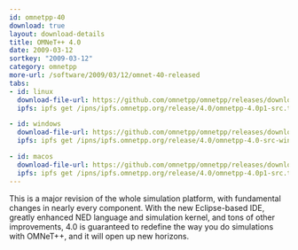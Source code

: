 ```yaml
---
id: omnetpp-40
download: true
layout: download-details
title: OMNeT++ 4.0
date: 2009-03-12
sortkey: "2009-03-12"
category: omnetpp
more-url: /software/2009/03/12/omnet-40-released
tabs:
- id: linux
  download-file-url: https://github.com/omnetpp/omnetpp/releases/download/omnetpp-4.0/omnetpp-4.0p1-src.tgz
  ipfs: ipfs get /ipns/ipfs.omnetpp.org/release/4.0/omnetpp-4.0p1-src.tgz

- id: windows
  download-file-url: https://github.com/omnetpp/omnetpp/releases/download/omnetpp-4.0/omnetpp-4.0-src-windows.zip
  ipfs: ipfs get /ipns/ipfs.omnetpp.org/release/4.0/omnetpp-4.0-src-windows.zip

- id: macos
  download-file-url: https://github.com/omnetpp/omnetpp/releases/download/omnetpp-4.0/omnetpp-4.0p1-src.tgz
  ipfs: ipfs get /ipns/ipfs.omnetpp.org/release/4.0/omnetpp-4.0p1-src.tgz
---
```


This is a major revision of the whole simulation platform, with fundamental changes in nearly every component.
With the new Eclipse-based IDE, greatly enhanced NED language and simulation kernel, and tons of other
improvements, 4.0 is guaranteed to redefine the way you do simulations with OMNeT++, and it will open
up new horizons.
